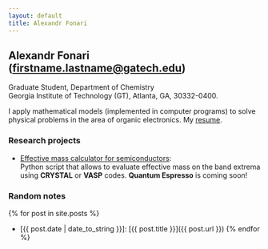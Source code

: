 ```yaml
---
layout: default
title: Alexandr Fonari
---
```


## Alexandr Fonari (firstname.lastname@gatech.edu)
Graduate Student, Department of Chemistry  
Georgia Institute of Technology (GT), Atlanta, GA, 30332-0400.

I apply mathematical models (implemented in computer programs) to solve physical problems in the area of organic electronics.
My [resume](resume.html).

### Research projects
 - [Effective mass calculator for semiconductors](emc/):  
Python script that allows to evaluate effective mass on the band extrema using **CRYSTAL** or **VASP** codes. **Quantum Espresso** is coming soon!

### Random notes

{% for post in site.posts %}
 - [{{ post.date | date_to_string }}]: [{{ post.title }}]({{ post.url }})
{% endfor %}

